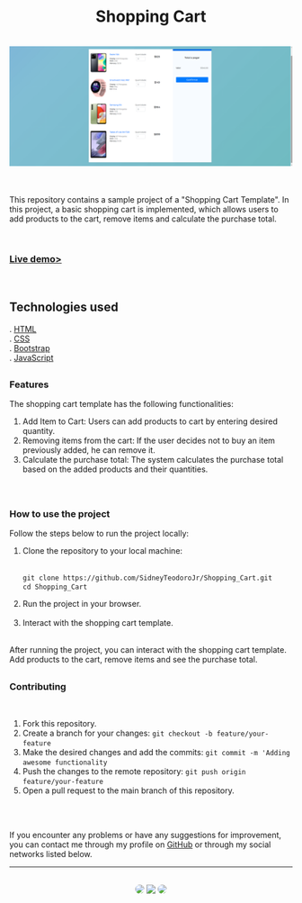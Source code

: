 <h1 align="center">Shopping Cart</h1>
</br>

<div align="center">
<a href="https://sidneyteodorojr.github.io/Shopping_Cart/" target="_blank">
<img src="https://github.com/SidneyTeodoroJr/Shopping_Cart/blob/main/shopping_card_screenshot.png" alt="Shopping Cart">
</a>
</div>
</br> 
</br>

<p>
 This repository contains a sample project of a "Shopping Cart Template". In this project, a basic shopping cart is implemented, which allows users to add products to the cart, remove items and calculate the purchase total.
</p>
</br>

<h3 align="left"><a href="https://sidneyteodorojr.github.io/Shopping_Cart/">Live demo></a></h3>
</br>


## Technologies used

. <a href="https://www.w3schools.com/html/html_intro.asp" target="_blank">HTML</a>
</br>
. <a href="https://www.w3schools.com/css/default.asp" target="_blank">CSS</a>
</br>
. <a href="https://getbootstrap.com/docs/5.3/getting-started/introduction/" target="_blank">Bootstrap</a>
</br>
. <a href="https://www.w3schools.com/js/default.asp" target="_blank">JavaScript</a>
</br>

## <h3>Features</h3>

<p>
 The shopping cart template has the following functionalities:
</p>

1. Add Item to Cart: Users can add products to cart by entering desired quantity.
2. Removing items from the cart: If the user decides not to buy an item previously added, he can remove it.
3. Calculate the purchase total: The system calculates the purchase total based on the added products and their quantities.
</br>

## <h3>How to use the project</h3>

<p>
 Follow the steps below to run the project locally:
</p>

1. Clone the repository to your local machine:
   </br>
   </br>
   ```
   git clone https://github.com/SidneyTeodoroJr/Shopping_Cart.git
   cd Shopping_Cart

2. Run the project in your browser.
   </br>
   </br>
3. Interact with the shopping cart template.
   </br>
   </br>

<p>
 After running the project, you can interact with the shopping cart template. Add products to the cart, remove items and see the purchase total.
</p>

 ## <h3>Contributing</h3>
   </br>

 1. Fork this repository.
 2. Create a branch for your changes: `git checkout -b feature/your-feature`
 3. Make the desired changes and add the commits: `git commit -m 'Adding awesome functionality`
 4. Push the changes to the remote repository: `git push origin feature/your-feature`
 5. Open a pull request to the main branch of this repository.
</br>
</br>

<p>
If you encounter any problems or have any suggestions for improvement, you can contact me through my profile on <a href="https://github.com/SidneyTeodoroJr" target="_blank">GitHub</a> or through my social networks listed below.
</p>

<hr>
</br>

<div align="center">
<a href="https://sidney-personal-portifolio.netlify.app/"><img src="https://img.shields.io/badge/-Portifolio-%230077B5?style=for-the-badge&logo=portifolio&logoColor=white" style="border-radius: 30px" target="_blank" /></a>
<a href="https://www.instagram.com/sidneyteodoroaraujo" target="_blank"><img src="https://img.shields.io/badge/-Instagram-%23E4405F?style=for-the-badge&logo=instagram&logoColor=white" /></a>
<a href="https://www.linkedin.com/in/sidney-teodoro-4a4a8119b?lipi=urn%3Ali%3Apage%3Ad_flagship3_profile_view_base_contact_details%3B%2FevuTOiSSJS2hWGCZgtZiQ%3D%3D" target="_blank"><img src="https://img.shields.io/badge/-LinkedIn-%230077B5?style=for-the-badge&logo=linkedin&logoColor=white" style="border-radius: 30px" target="_blank"></a>
</div>
